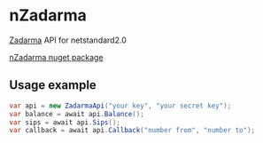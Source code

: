 # nZadarma
[Zadarma](https://zadarma.com/) API for netstandard2.0

[nZadarma nuget package](https://www.nuget.org/packages/nZadarma/)

## Usage example
```csharp
var api = new ZadarmaApi("your key", "your secret key");
var balance = await api.Balance();
var sips = await api.Sips();
var callback = await api.Callback("number from", "number to");
```
